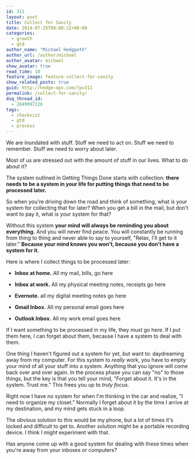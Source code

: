 ```yaml
---
id: 311
layout: post
title: Collect for Sanity
date: 2014-07-25T08:00:22+00:00
categories: 
  - growth
  - gtd
author_name: "Michael Hedgpeth"
author_url: /author/michael
author_avatar: michael
show_avatar: true
read_time: 10
feature_image: feature-collect-for-sanity
show_related_posts: true 
guid: http://hedge-ops.com/?p=311
permalink: /collect-for-sanity/
dsq_thread_id:
  - 2849997226
tags:
  - checkvist
  - gtd
  - process
---
```

We are inundated with stuff. Stuff we need to act on. Stuff we need to remember. Stuff we need to worry about later.

Most of us are stressed out with the amount of stuff in our lives. What to do about it?<!--more-->

The system outlined in Getting Things Done starts with collection: **there needs to be a system in your life for putting things that need to be processed later.**

So when you're driving down the road and think of something, what is your system for collecting that for later? When you get a bill in the mail, but don't want to pay it, what is your system for that?

Without this system **your mind will always be reminding you about everything.** And you will never find peace. You will constantly be running from thing to thing and never able to say to yourself, "Relax, I'll get to it later." **Because your mind knows you won't, because you don't have a system for it.**

Here is where I collect things to be processed later:

  * **Inbox at home.** All my mail, bills, go here

  * **Inbox at work.** All my physical meeting notes, receipts go here

  * **Evernote.** all my digital meeting notes go here

  * **Gmail Inbox.** All my personal email goes here

  * **Outlook Inbox.** All my work email goes here

If I want something to be processed in my life, they _must_ go here. If I put them here, I can forget about them, because I have a system to deal with them.

One thing I haven't figured out a system for yet, but want to: daydreaming away from my computer. For this system to _really_ work, you have to empty your mind of all your stuff into a system. Anything that you ignore will come back over and over again. In the process phase you can say "no" to those things, but the key is that you tell your mind, "Forget about it. It's in the system. Trust me." This frees you up to _truly focus._

Right now I have no system for when I'm thinking in the car and realize, "I need to organize my closet." Normally I forget about it by the time I arrive at my destination, and my mind gets stuck in a loop.

The obvious solution to this would be my phone, but a lot of times it's locked and difficult to get to. Another solution might be a portable recording device. I think I might experiment with that.

Has anyone come up with a good system for dealing with these times when you're away from your inboxes or computers?